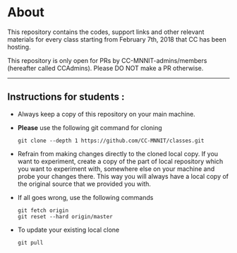 # About

This repository contains the codes, support links and other relevant materials for every class starting from February 7th, 2018 that CC has been hosting.

This repository is only open for PRs by CC-MNNIT-admins/members (hereafter called CCAdmins). Please DO NOT make a PR otherwise.


---
## Instructions for students :

- Always keep a copy of this repository on your main machine.
- **Please** use the following git command for cloning

      git clone --depth 1 https://github.com/CC-MNNIT/classes.git
- Refrain from making changes directly to the cloned local copy. If you want to experiment, create a copy of the part of local repository which you want to experiment with, somewhere else on your machine and probe your changes there. This way you will always have a local copy of the original source that we provided you with.

- If all goes wrong, use the following commands

      git fetch origin
      git reset --hard origin/master
- To update your existing local clone

      git pull
